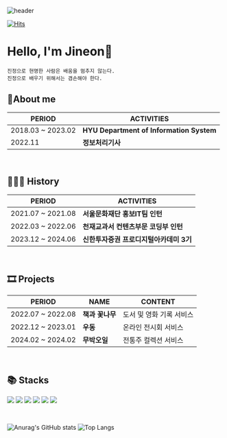 ![header](https://capsule-render.vercel.app/api?type=waving&color=3CAFE0&height=400&section=header&text=True%20Word&fontAlign=17&fontAlignY=60&descAlign=26&desc=Hello%20World🐬&descSize=40&descAlignY=71&fontSize=50&fontColor=FFFFFF&animation=twinkling)


[![Hits](https://hits.seeyoufarm.com/api/count/incr/badge.svg?url=https%3A%2F%2Fgithub.com%2Fparkjineon%2Fhit-counter&count_bg=%2375E1FF&title_bg=%234D90BB&icon=iconify.svg&icon_color=%23E7E7E7&title=hits&edge_flat=true)](https://hits.seeyoufarm.com)

# Hello, I'm Jineon👋

```
진정으로 현명한 사람은 배움을 멈추지 않는다.
진정으로 배우기 위해서는 겸손해야 한다.
```

## 🎤About me

| PERIOD          | ACTIVITIES                             |
| --------------- | -------------------------------------- |
| 2018.03 ~ 2023.02 | **HYU Department of Information System** |    
| 2022.11          | **정보처리기사**                          |


<br/>

## 👨🏻‍💻 History

| PERIOD          | ACTIVITIES                             |
| --------------- | -------------------------------------- |
| 2021.07 ~ 2021.08 | **서울문화재단 홍보IT팀 인턴** | 
| 2022.03 ~ 2022.06 | **천재교과서 컨텐츠부문 코딩부 인턴** | 
| 2023.12 ~ 2024.06 | **신한투자증권 프로디지털아카데미 3기** |

<br/>

## 🎞 Projects

| PERIOD          | NAME                                    | CONTENT                              | 
| --------------- | -------------------------------------- |-------------------------------------- |
| 2022.07 ~ 2022.08 | **책과 꽃나무** | 도서 및 영화 기록 서비스|
| 2022.12 ~ 2023.01 | **우동** | 온라인 전시회 서비스|
| 2024.02 ~ 2024.02 | **무박오일** | 전통주 컬렉션 서비스|


<br/>

## 📚 Stacks
<img src="https://img.shields.io/badge/html5-E34F26?style=for-the-badge&logo=html5&logoColor=white"> <!-- html5 -->
<img src="https://img.shields.io/badge/css-1572B6?style=for-the-badge&logo=css3&logoColor=white"> <!-- css -->
<img src="https://img.shields.io/badge/javascript-F7DF1E?style=for-the-badge&logo=javascript&logoColor=black"> <!-- js -->
<img src="https://img.shields.io/badge/python-3776AB?style=for-the-badge&logo=python&logoColor=white"> <!-- python -->
<img src="https://img.shields.io/badge/node.js-339933?style=for-the-badge&logo=Node.js&logoColor=white"> <!-- node.js -->
<img src="https://img.shields.io/badge/react-61DAFB?style=for-the-badge&logo=react&logoColor=white"> <!-- react -->

<br/>

![Anurag's GitHub stats](https://github-readme-stats.vercel.app/api?username=parkjineon&show_icons=true&theme=default&title_color=3CAFE0&text_color=4283AB&icon_color=3CAFE0&border_color=4283AB&hide_border=True)
![Top Langs](https://github-readme-stats.vercel.app/api/top-langs/?username=parkjineon&layout=compact&theme=default&title_color=3CAFE0&text_color=4283AB&icon_color=3CAFE0&border_color=4283AB&hide_border=True)
<!--[![Solved.ac tier](http://mazassumnida.wtf/api/v2/generate_badge?boj=pjo3789)](https://solved.ac/pjo3789/)-->
